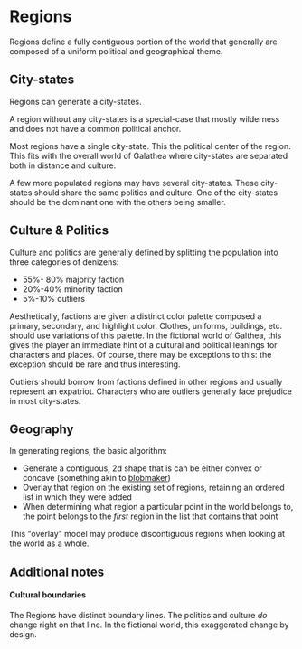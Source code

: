 # Regions

Regions define a fully contiguous portion of the world that generally are composed of a uniform political and geographical theme.

## City-states

Regions can generate a city-states.

A region without any city-states is a special-case that mostly wilderness and does not have a common political anchor.

Most regions have a single city-state. This the political center of the region. This fits with the overall world of Galathea where city-states are separated both in distance and culture.

A few more populated regions may have several city-states. These city-states should share the same politics and culture. One of the city-states should be the dominant one with the others being smaller.

## Culture & Politics

Culture and politics are generally defined by splitting the population into three categories of denizens:

-   55%- 80% majority faction
-   20%-40% minority faction
-   5%-10% outliers

Aesthetically, factions are given a distinct color palette composed a primary, secondary, and highlight color. Clothes, uniforms, buildings, etc. should use variations of this palette. In the fictional world of Galthea, this gives the player an immediate hint of a cultural and political leanings for characters and places. Of course, there may be exceptions to this: the exception should be rare and thus interesting.

Outliers should borrow from factions defined in other regions and usually represent an expatriot. Characters who are outliers generally face prejudice in most city-states.


## Geography

In generating regions, the basic algorithm:

- Generate a contiguous, 2d shape that is can be either convex or concave (something akin to [blobmaker](https://www.blobmaker.app/))
- Overlay that region on the existing set of regions, retaining an ordered list in which they were added
- When determining what region a particular point in the world belongs to, the point belongs to the _first_ region in the list that contains that point

This "overlay" model may produce discontiguous regions when looking at the world as a whole.


## Additional notes

#### Cultural boundaries

The Regions have distinct boundary lines.  The politics and culture _do_ change right on that line. In the fictional world, this exaggerated change by design.